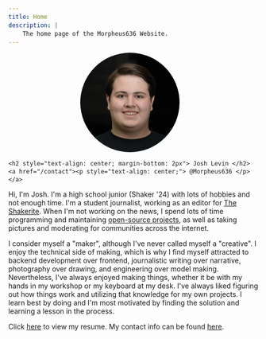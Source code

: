 ```yaml
---
title: Home
description: |
    The home page of the Morpheus636 Website.
---
```

<style>
    div.pfp-box {
        float: left;
        padding-right: 15px;
    }
    img.pfp {
        border-radius: 50%;
        width: 200px;
        display: block;
        margin-left: auto;
        margin-right: auto;
    }
    @media screen and (max-width: 600px) {
        div.pfp-box {
            float: none;       
        }
    }
</style>

<div class="pfp-box">
    <img src="https://github.com/morpheus636/branding/raw/main/pfp_compressed.png" 
    class="pfp">

    <h2 style="text-align: center; margin-bottom: 2px"> Josh Levin </h2>
    <a href="/contact"><p style="text-align: center;"> @Morpheus636 </p></a>
</div>


Hi, I'm Josh. I'm a high school junior (Shaker '24) with lots of hobbies and not enough time.
I'm a student journalist, working as an editor for [The Shakerite](https://shakerite.com). 
When I'm not working on the news, I spend lots of time programming and maintaining [open-source projects](/projects),
as well as taking pictures and moderating for communities across the internet.

I consider myself a "maker", although I've never called myself a "creative". I enjoy the technical side of making,
which is why I find myself attracted to backend development over frontend, journalistic writing over narrative,
photography over drawing, and engineering over model making. Nevertheless, I've always enjoyed making things, whether it be with
my hands in my workshop or my keyboard at my desk. I've always liked figuring out how things work and utilizing that knowledge for my own projects. 
I learn best by doing and I'm most motivated by finding the solution and learning a lesson in the process. 

Click [here](/resume) to view my resume. My contact info can be found [here](/contact).
